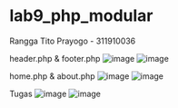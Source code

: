 # lab9_php_modular

Rangga Tito Prayogo - 311910036


header.php & footer.php
![image](https://user-images.githubusercontent.com/46300525/120908727-74fc8680-c697-11eb-98c3-6f09319a32bd.png)
![image](https://user-images.githubusercontent.com/46300525/120908745-b0975080-c697-11eb-8e53-d0b9fc4f22f3.png)


home.php & about.php
![image](https://user-images.githubusercontent.com/46300525/120908732-847bcf80-c697-11eb-9745-e6d6fb8c11e0.png)
![image](https://user-images.githubusercontent.com/46300525/120908739-98bfcc80-c697-11eb-8d51-8ee423d869c8.png)


Tugas
![image](https://user-images.githubusercontent.com/46300525/120908937-ae35f600-c699-11eb-973e-cc2b2c7efc7f.png)
![image](https://user-images.githubusercontent.com/46300525/120908945-c148c600-c699-11eb-8feb-b2e542d47cd3.png)

#


